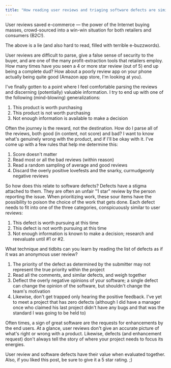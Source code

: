 ```yaml
---
title: "How reading user reviews and triaging software defects are similar"
---
```



User reviews saved e-commerce — the power of the Internet buying masses, crowd-sourced into a win-win situation for both retailers and consumers (B2C!).

The above is a lie (and also hard to read, filled with terrible e-buzzwords).

User reviews are difficult to parse, give a false sense of security to the buyer, and are one of the many profit-extraction tools that retailers employ. How many times have you seen a 4 or more star review (out of 5) end up being a complete dud? How about a poorly review app on your phone actually being quite good (Amazon app store, I'm looking at you).

I've finally gotten to a point where I feel comfortable parsing the reviews and discerning (potentially) valuable information. I try to end up with one of the following (mind-blowing) generalizations:

1. This product is worth purchasing
2. This product is not worth purchasing
3. Not enough information is available to make a decision

Often the journey is the reward, not the destination. How do I parse all of the reviews, both good (in content, not score) and bad? I want to know what's genuinely wrong with the product, and if I'll be okay with it. I've come up with a few rules that help me determine this:

1. Score doesn't matter
2. Read most or all the bad reviews (within reason)
3. Read a random sampling of average and good reviews
4. Discard the overly positive lovefests and the snarky, curmudgeonly negative reviews

So how does this relate to software defects? Defects have a stigma attached to them. They are often an unfair "1 star" review by the person reporting the issue. When prioritizing work, these sour items have the possibility to poison the choice of the work that gets done. Each defect needs to fit into one of the three categories, conspicuously similar to user reviews:

1. This defect is worth pursuing at this time
2. This defect is not worth pursuing at this time
3. Not enough information is known to make a decision; research and reevaluate until #1 or #2.

What technique and tidbits can you learn by reading the list of defects as if it was an anonymous user review?

1. The priority of the defect as determined by the submitter may not represent the true priority within the project
2. Read all the comments, and similar defects, and weigh together
3. Deflect the overly negative opinions of your software; a single defect can change the opinion of the software, but shouldn't change the team's motivation
4. Likewise, don't get trapped only hearing the positive feedback. I've yet to meet a project that has zero defects (although I did have a manager once who claimed his last project didn't have any bugs and that was the standard I was going to be held to)

Often times, a sign of great software are the requests for enhancements by the end users. At a glance, user reviews don't give an accurate picture of what's right or wrong with a product. Likewise, defects (and enhancement request) don't always tell the story of where your project needs to focus its energies.

User review and software defects have their value when evaluated together. Also, if you liked this post, be sure to give it a 5 star rating. ;)
